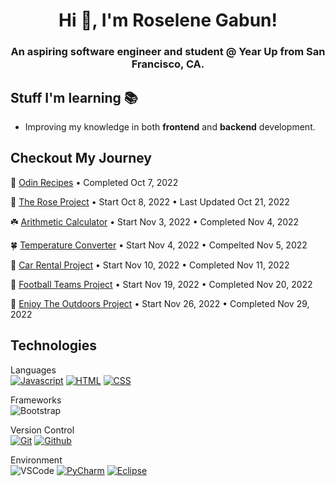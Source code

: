 <h1 align="center"> Hi 👋, I'm Roselene Gabun!</h1>

<h3 align="center">An aspiring software engineer and student @ Year Up from San Francisco, CA.</h3>

## Stuff I'm learning 📚
- Improving my knowledge in both **frontend** and **backend** development.

## Checkout My Journey
🍃 [Odin Recipes](https://roseylikeme.github.io/odin-recipes/) • Completed Oct 7, 2022

🌱 [The Rose Project](https://roseylikeme.github.io/roseylikeme/) • Start Oct 8, 2022 • Last Updated Oct 21, 2022

☘️ [Arithmetic Calculator](https://github.com/roseylikeme/arithmetic-calculator) • Start Nov 3, 2022 • Completed Nov 4, 2022

🍀 [Temperature Converter](https://roseylikeme.github.io/temperature-converter/) • Start Nov 4, 2022 • Compelted Nov 5, 2022

🌿 [Car Rental Project](https://roseylikeme.github.io/car-rental/) • Start Nov 10, 2022 • Completed Nov 11, 2022

🌿 [Football Teams Project](https://github.com/roseylikeme/football-project) • Start Nov 19, 2022 • Completed Nov 20, 2022

🐸 [Enjoy The Outdoors Project](https://github.com/roseylikeme/enjoy-the-outdoors) • Start Nov 26, 2022 • Completed Nov 29, 2022

## Technologies
Languages<br>
[![Javascript](https://img.shields.io/badge/-Javascript-000?style=for-the-badge&logo=javascript)](#) [![HTML](https://img.shields.io/badge/-HTML-000?style=for-the-badge&logo=html5)](#) [![CSS](https://img.shields.io/badge/-CSS-000?style=for-the-badge&logo=css3&logoColor=1572B6)](#) 
<!-- 
![Python](https://img.shields.io/badge/Python-000?style=for-the-badge&logo=python&logoColor=1572B6) [![Java](https://img.shields.io/badge/-Java-000?style=for-the-badge&logo=Java)](#) -->

Frameworks <br>
![Bootstrap](https://img.shields.io/badge/-Bootstrap-000?style=for-the-badge&logo=bootstrap)


Version Control <br>
[![Git](https://img.shields.io/badge/-Git-000?style=for-the-badge&logo=git)](#) [![Github](https://img.shields.io/badge/-Github-000?style=for-the-badge&logo=github)](#)

Environment  
![VSCode](https://img.shields.io/badge/-VSCode-000?style=for-the-badge&logo=visualstudiocode&logoColor=007ACC) [![PyCharm](https://img.shields.io/badge/-PyCharm-000?style=for-the-badge&logo=PyCharm&logoColor=449e48)](#) [![Eclipse](https://img.shields.io/badge/-Eclipse-000?style=for-the-badge&logo=Eclipse&logoColor=443583)](#)
